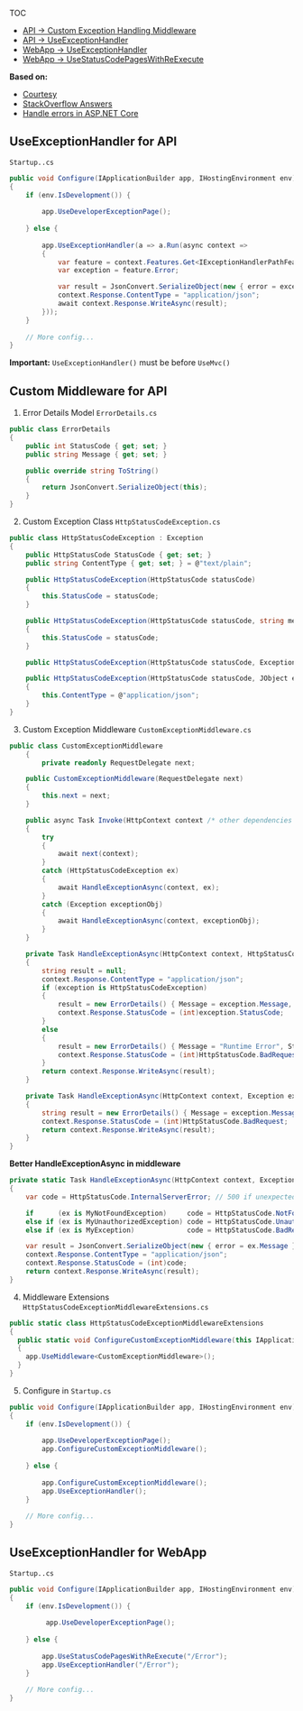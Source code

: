 TOC
* [API -> Custom Exception Handling Middleware](#custom-middleware-for-api)
* [API -> UseExceptionHandler](#useexceptionhandler-for-api)
* [WebApp -> UseExceptionHandler](#useexceptionHandler-for-webApp)
* [WebApp -> UseStatusCodePagesWithReExecute](https://docs.microsoft.com/en-us/aspnet/core/fundamentals/error-handling#usestatuscodepageswithreexecute)

**Based on:**
* [Courtesy](https://blogs.msdn.microsoft.com/brandonh/2017/07/31/using-middleware-to-trap-exceptions-in-asp-net-core/)
* [StackOverflow Answers](https://stackoverflow.com/questions/38630076/asp-net-core-web-api-exception-handling)
* [Handle errors in ASP.NET Core](https://docs.microsoft.com/en-us/aspnet/core/fundamentals/error-handling)

## UseExceptionHandler for API
`Startup..cs`
```cs
public void Configure(IApplicationBuilder app, IHostingEnvironment env)
{
    if (env.IsDevelopment()) {
    
        app.UseDeveloperExceptionPage();
        
    } else {
    
        app.UseExceptionHandler(a => a.Run(async context =>
        {
            var feature = context.Features.Get<IExceptionHandlerPathFeature>();
            var exception = feature.Error;

            var result = JsonConvert.SerializeObject(new { error = exception.Message });
            context.Response.ContentType = "application/json";
            await context.Response.WriteAsync(result);
        }));
    }
    
    // More config...
}
```
**Important:**  `UseExceptionHandler()` must be before `UseMvc()` 

## Custom Middleware for API
1. Error Details Model
`ErrorDetails.cs`
```cs
public class ErrorDetails
{
    public int StatusCode { get; set; }
    public string Message { get; set; }

    public override string ToString()
    {
        return JsonConvert.SerializeObject(this);
    }
}
```

2. Custom Exception Class
`HttpStatusCodeException.cs`
```cs
public class HttpStatusCodeException : Exception
{
    public HttpStatusCode StatusCode { get; set; }
    public string ContentType { get; set; } = @"text/plain";

    public HttpStatusCodeException(HttpStatusCode statusCode)
    {
        this.StatusCode = statusCode;
    }

    public HttpStatusCodeException(HttpStatusCode statusCode, string message) : base(message)
    {
        this.StatusCode = statusCode;
    }

    public HttpStatusCodeException(HttpStatusCode statusCode, Exception inner) : this(statusCode, inner.ToString()) { }

    public HttpStatusCodeException(HttpStatusCode statusCode, JObject errorObject) : this(statusCode, errorObject.ToString())
    {
        this.ContentType = @"application/json";
    }
}
```

3. Custom Exception Middleware
`CustomExceptionMiddleware.cs`
```cs
public class CustomExceptionMiddleware
    {
        private readonly RequestDelegate next;

    public CustomExceptionMiddleware(RequestDelegate next)
    {
        this.next = next;
    }

    public async Task Invoke(HttpContext context /* other dependencies */)
    {
        try
        {
            await next(context);
        }
        catch (HttpStatusCodeException ex)
        {
            await HandleExceptionAsync(context, ex);
        }
        catch (Exception exceptionObj)
        {
            await HandleExceptionAsync(context, exceptionObj);
        }
    }

    private Task HandleExceptionAsync(HttpContext context, HttpStatusCodeException exception)
    {
        string result = null;
        context.Response.ContentType = "application/json";
        if (exception is HttpStatusCodeException)
        {
            result = new ErrorDetails() { Message = exception.Message, StatusCode = (int)exception.StatusCode }.ToString();
            context.Response.StatusCode = (int)exception.StatusCode;
        }
        else
        {
            result = new ErrorDetails() { Message = "Runtime Error", StatusCode = (int)HttpStatusCode.BadRequest }.ToString();
            context.Response.StatusCode = (int)HttpStatusCode.BadRequest;
        }
        return context.Response.WriteAsync(result);
    }

    private Task HandleExceptionAsync(HttpContext context, Exception exception)
    {
        string result = new ErrorDetails() { Message = exception.Message, StatusCode = (int)HttpStatusCode.InternalServerError }.ToString();
        context.Response.StatusCode = (int)HttpStatusCode.BadRequest;
        return context.Response.WriteAsync(result);
    }
}
```
**Better HandleExceptionAsync in middleware**
```cs
private static Task HandleExceptionAsync(HttpContext context, Exception ex)
{
    var code = HttpStatusCode.InternalServerError; // 500 if unexpected

    if      (ex is MyNotFoundException)     code = HttpStatusCode.NotFound;
    else if (ex is MyUnauthorizedException) code = HttpStatusCode.Unauthorized;
    else if (ex is MyException)             code = HttpStatusCode.BadRequest;

    var result = JsonConvert.SerializeObject(new { error = ex.Message });
    context.Response.ContentType = "application/json";
    context.Response.StatusCode = (int)code;
    return context.Response.WriteAsync(result);
}
```

4. Middleware Extensions
`HttpStatusCodeExceptionMiddlewareExtensions.cs`
```cs
public static class HttpStatusCodeExceptionMiddlewareExtensions
{
  public static void ConfigureCustomExceptionMiddleware(this IApplicationBuilder app)
  {
    app.UseMiddleware<CustomExceptionMiddleware>();
  }
}
```

5. Configure in `Startup.cs`
```cs
public void Configure(IApplicationBuilder app, IHostingEnvironment env)
{
    if (env.IsDevelopment()) {
    
        app.UseDeveloperExceptionPage();
        app.ConfigureCustomExceptionMiddleware();
        
    } else {
    
        app.ConfigureCustomExceptionMiddleware();
        app.UseExceptionHandler();
    }
    
    // More config...
}
```

## UseExceptionHandler for WebApp
`Startup..cs`
```cs
public void Configure(IApplicationBuilder app, IHostingEnvironment env)
{
    if (env.IsDevelopment()) {
    
         app.UseDeveloperExceptionPage();
         
    } else {
    
        app.UseStatusCodePagesWithReExecute("/Error");
        app.UseExceptionHandler("/Error");
    }
    
    // More config...
}
```

